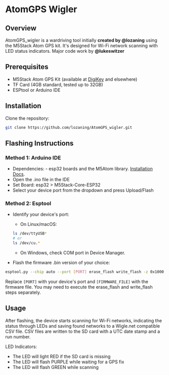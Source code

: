 # AtomGPS Wigler

## Overview
AtomGPS_wigler is a wardriving tool initially **created by @lozaning** using the M5Stack Atom GPS kit. It's designed for Wi-Fi network scanning with LED status indicators.
Major code work by **@lukeswitzer**

## Prerequisites
- M5Stack Atom GPS Kit (available at [DigiKey](https://www.digikey.com/en/products/detail/m5stack-technology-co-ltd/K043/13148796) and elsewhere)
- TF Card (4GB standard, tested up to 32GB)
- ESPtool or Arduino IDE

## Installation
Clone the repository:
```bash
git clone https://github.com/lozaning/AtomGPS_wigler.git
```

## Flashing Instructions

### Method 1: Arduino IDE
- Dependencies:
      - esp32 boards and the M5Atom library. [Installation Docs](https://docs.espressif.com/projects/arduino-esp32/en/latest/installing.html). 
- Open the .ino file in the IDE
- Set Board: esp32 > M5Stack-Core-ESP32
- Select your device port from the dropdown and press Upload/Flash

### Method 2: Esptool
- Identify your device's port:
   - On Linux/macOS:
  ```bash
  ls /dev/ttyUSB*
  # or 
  ls /dev/cu.*
  ```
   - On Windows, check COM port in Device Manager.

- Flash the firmware .bin version of your choice: 
```bash
esptool.py --chip auto --port [PORT] erase_flash write_flash -z 0x1000 [FIRMWARE_FILE]
```
Replace `[PORT]` with your device's port and `[FIRMWARE_FILE]` with the firmware file.
You may need to execute the erase_flash and write_flash steps separately.

## Usage
After flashing, the device starts scanning for Wi-Fi networks, indicating the status through LEDs and saving found networks to a Wigle.net compatible CSV file. 
CSV files are written to the SD card with a UTC date stamp and a run number.

LED Indicators:
- The LED will light RED if the SD card is missing
- The LED will flash PURPLE while waiting for a GPS fix
- The LED will flash GREEN while scanning
